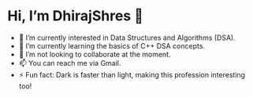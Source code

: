 # Hi, I’m DhirajShres 👋

- 👀 I’m currently interested in Data Structures and Algorithms (DSA).
- 🌱 I’m currently learning the basics of C++ DSA concepts.
- 💞️ I’m not looking to collaborate at the moment.
- 📫 You can reach me via Gmail.
- ⚡ Fun fact: Dark is faster than light, making this profession interesting too!
